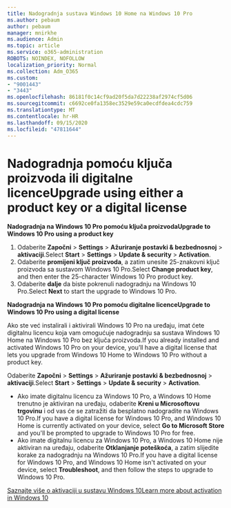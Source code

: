 ```yaml
---
title: Nadogradnja sustava Windows 10 Home na Windows 10 Pro
ms.author: pebaum
author: pebaum
manager: mnirkhe
ms.audience: Admin
ms.topic: article
ms.service: o365-administration
ROBOTS: NOINDEX, NOFOLLOW
localization_priority: Normal
ms.collection: Adm_O365
ms.custom:
- "9001443"
- "3443"
ms.openlocfilehash: 86181f0c14cf9ad20f5da7d22238af2974cf5d06
ms.sourcegitcommit: c6692ce0fa1358ec3529e59ca0ecdfdea4cdc759
ms.translationtype: MT
ms.contentlocale: hr-HR
ms.lasthandoff: 09/15/2020
ms.locfileid: "47811644"
---
```

# <a name="upgrade-using-either-a-product-key-or-a-digital-license"></a><span data-ttu-id="f7a7e-102">Nadogradnja pomoću ključa proizvoda ili digitalne licence</span><span class="sxs-lookup"><span data-stu-id="f7a7e-102">Upgrade using either a product key or a digital license</span></span>

<span data-ttu-id="f7a7e-103">**Nadogradnja na Windows 10 Pro pomoću ključa proizvoda**</span><span class="sxs-lookup"><span data-stu-id="f7a7e-103">**Upgrade to Windows 10 Pro using a product key**</span></span>

1. <span data-ttu-id="f7a7e-104">Odaberite **Započni**  >  **Settings**  >  **Ažuriranje postavki & bezbednosnoj**  >  **aktivaciji**.</span><span class="sxs-lookup"><span data-stu-id="f7a7e-104">Select **Start** > **Settings** > **Update & security** > **Activation**.</span></span>
2. <span data-ttu-id="f7a7e-105">Odaberite **promijeni ključ proizvoda**, a zatim unesite 25-znakovni ključ proizvoda sa sustavom Windows 10 Pro.</span><span class="sxs-lookup"><span data-stu-id="f7a7e-105">Select **Change product key**, and then enter the 25-character Windows 10 Pro product key.</span></span>
3. <span data-ttu-id="f7a7e-106">Odaberite **dalje** da biste pokrenuli nadogradnju na Windows 10 Pro.</span><span class="sxs-lookup"><span data-stu-id="f7a7e-106">Select **Next** to start the upgrade to Windows 10 Pro.</span></span>

<span data-ttu-id="f7a7e-107">**Nadogradnja na Windows 10 Pro pomoću digitalne licence**</span><span class="sxs-lookup"><span data-stu-id="f7a7e-107">**Upgrade to Windows 10 Pro using a digital license**</span></span>

<span data-ttu-id="f7a7e-108">Ako ste već instalirali i aktivirali Windows 10 Pro na uređaju, imat ćete digitalnu licencu koja vam omogućuje nadogradnju sa sustava Windows 10 Home na Windows 10 Pro bez ključa proizvoda.</span><span class="sxs-lookup"><span data-stu-id="f7a7e-108">If you already installed and activated Windows 10 Pro on your device, you’ll have a digital license that lets you upgrade from Windows 10 Home to Windows 10 Pro without a product key.</span></span>

<span data-ttu-id="f7a7e-109">Odaberite **Započni**  >  **Settings**  >  **Ažuriranje postavki & bezbednosnoj**  >  **aktivaciji**.</span><span class="sxs-lookup"><span data-stu-id="f7a7e-109">Select **Start** > **Settings** > **Update & security** > **Activation**.</span></span>

- <span data-ttu-id="f7a7e-110">Ako imate digitalnu licencu za Windows 10 Pro, a Windows 10 Home trenutno je aktiviran na uređaju, odaberite **Kreni u Microsoftovu trgovinu** i od vas će se zatražiti da besplatno nadogradite na Windows 10 Pro.</span><span class="sxs-lookup"><span data-stu-id="f7a7e-110">If you have a digital license for Windows 10 Pro, and Windows 10 Home is currently activated on your device, select **Go to Microsoft Store** and you'll be prompted to upgrade to Windows 10 Pro for free.</span></span>
- <span data-ttu-id="f7a7e-111">Ako imate digitalnu licencu za Windows 10 Pro, a Windows 10 Home nije aktiviran na uređaju, odaberite **Otklanjanje poteškoća**, a zatim slijedite korake za nadogradnju na Windows 10 Pro.</span><span class="sxs-lookup"><span data-stu-id="f7a7e-111">If you have a digital license for Windows 10 Pro, and Windows 10 Home isn't activated on your device, select **Troubleshoot**, and then follow the steps to upgrade to Windows 10 Pro.</span></span>

[<span data-ttu-id="f7a7e-112">Saznajte više o aktivaciji u sustavu Windows 10</span><span class="sxs-lookup"><span data-stu-id="f7a7e-112">Learn more about activation in Windows 10</span></span>](https://support.microsoft.com/help/12440)